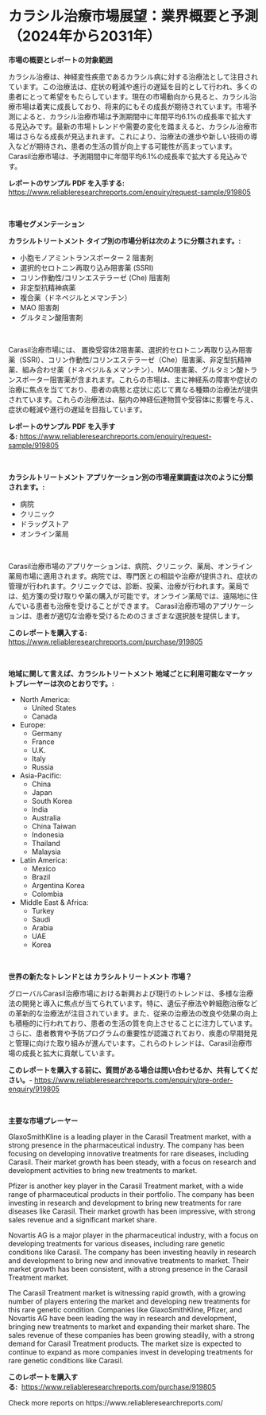 <p><h1>カラシル治療市場展望：業界概要と予測（2024年から2031年）</h1></p><p><strong>市場の概要とレポートの対象範囲</strong></p>
<p><p>カラシル治療は、神経変性疾患であるカラシル病に対する治療法として注目されています。この治療法は、症状の軽減や進行の遅延を目的として行われ、多くの患者にとって希望をもたらしています。現在の市場動向から見ると、カラシル治療市場は着実に成長しており、将来的にもその成長が期待されています。市場予測によると、カラシル治療市場は予測期間中に年間平均6.1%の成長率で拡大する見込みです。最新の市場トレンドや需要の変化を踏まえると、カラシル治療市場はさらなる成長が見込まれます。これにより、治療法の進歩や新しい技術の導入などが期待され、患者の生活の質が向上する可能性が高まっています。 Carasil治療市場は、予測期間中に年間平均6.1%の成長率で拡大する見込みです。</p></p>
<p><strong>レポートのサンプル PDF を入手する:</strong> <a href="https://www.reliableresearchreports.com/enquiry/request-sample/919805">https://www.reliableresearchreports.com/enquiry/request-sample/919805</a></p>
<p>&nbsp;</p>
<p><strong>市場セグメンテーション</strong></p>
<p><strong>カラシルトリートメント タイプ別の市場分析は次のように分類されます。:</strong></p>
<p><ul><li>小胞モノアミントランスポーター 2 阻害剤</li><li>選択的セロトニン再取り込み阻害薬 (SSRI)</li><li>コリン作動性/コリンエステラーゼ (Che) 阻害剤</li><li>非定型抗精神病薬</li><li>複合薬（ドネペジルとメマンチン）</li><li>MAO 阻害剤</li><li>グルタミン酸阻害剤</li></ul></p>
<p>&nbsp;</p>
<p><p>Carasil治療市場には、 置換受容体2阻害薬、選択的セロトニン再取り込み阻害薬（SSRI）、コリン作動性/コリンエステラーゼ（Che）阻害薬、非定型抗精神薬、組み合わせ薬（ドネペジル＆メマンチン）、MAO阻害薬、グルタミン酸トランスポーター阻害薬が含まれます。これらの市場は、主に神経系の障害や症状の治療に焦点を当てており、患者の病態と症状に応じて異なる種類の治療法が提供されています。これらの治療法は、脳内の神経伝達物質や受容体に影響を与え、症状の軽減や進行の遅延を目指しています。</p></p>
<p><strong>レポートのサンプル PDF を入手する:</strong>&nbsp;<a href="https://www.reliableresearchreports.com/enquiry/request-sample/919805">https://www.reliableresearchreports.com/enquiry/request-sample/919805</a></p>
<p>&nbsp;</p>
<p><strong> カラシルトリートメント アプリケーション別の市場産業調査は次のように分類されます。:</strong></p>
<p><ul><li>病院</li><li>クリニック</li><li>ドラッグストア</li><li>オンライン薬局</li></ul></p>
<p>&nbsp;</p>
<p><p>Carasil治療市場のアプリケーションは、病院、クリニック、薬局、オンライン薬局市場に適用されます。病院では、専門医との相談や治療が提供され、症状の管理が行われます。クリニックでは、診断、投薬、治療が行われます。薬局では、処方箋の受け取りや薬の購入が可能です。オンライン薬局では、遠隔地に住んでいる患者も治療を受けることができます。 Carasil治療市場のアプリケーションは、患者が適切な治療を受けるためのさまざまな選択肢を提供します。</p></p>
<p><strong>このレポートを購入する:</strong>&nbsp; <a href="https://www.reliableresearchreports.com/purchase/919805">https://www.reliableresearchreports.com/purchase/919805</a></p>
<p>&nbsp;</p>
<p><strong>地域に関して言えば、カラシルトリートメント 地域ごとに利用可能なマーケットプレーヤーは次のとおりです。:</strong></p>
<p><ul>
    <li>
        North America:
        <ul>
            <li>United States</li>
            <li>Canada</li>
        </ul>
    </li>
    <li>
        Europe:
        <ul>
            <li>Germany</li>
            <li>France</li>
            <li>U.K.</li>
            <li>Italy</li>
            <li>Russia</li>
        </ul>
    </li>
    <li>
        Asia-Pacific:
        <ul>
            <li>China</li>
            <li>Japan</li>
            <li>South Korea</li>
            <li>India</li>
            <li>Australia</li>
            <li>China Taiwan</li>
            <li>Indonesia</li>
            <li>Thailand</li>
            <li>Malaysia</li>
        </ul>
    </li>
    <li>
        Latin America:
        <ul>
            <li>Mexico</li>
            <li>Brazil</li>
            <li>Argentina Korea</li>
            <li>Colombia</li>
        </ul>
    </li>
    <li>
        Middle East & Africa:
        <ul>
            <li>Turkey</li>
            <li>Saudi</li>
            <li>Arabia</li>
            <li>UAE</li>
            <li>Korea</li>
        </ul>
    </li>
    </ul></p>
<p>&nbsp;</p>
<p><strong>世界の新たなトレンドとは カラシルトリートメント 市場？</strong></p>
<p><p>グローバルCarasil治療市場における新興および現行のトレンドは、多様な治療法の開発と導入に焦点が当てられています。特に、遺伝子療法や幹細胞治療などの革新的な治療法が注目されています。また、従来の治療法の改良や効果の向上も積極的に行われており、患者の生活の質を向上させることに注力しています。さらに、患者教育や予防プログラムの重要性が認識されており、疾患の早期発見と管理に向けた取り組みが進んでいます。これらのトレンドは、Carasil治療市場の成長と拡大に貢献しています。</p></p>
<p><strong>このレポートを購入する前に、質問がある場合は問い合わせるか、共有してください。</strong>- <a href="https://www.reliableresearchreports.com/enquiry/pre-order-enquiry/919805">https://www.reliableresearchreports.com/enquiry/pre-order-enquiry/919805</a></p>
<p>&nbsp;</p>
<p><strong>主要な市場プレーヤー</strong></p>
<p><p>GlaxoSmithKline is a leading player in the Carasil Treatment market, with a strong presence in the pharmaceutical industry. The company has been focusing on developing innovative treatments for rare diseases, including Carasil. Their market growth has been steady, with a focus on research and development activities to bring new treatments to market.</p><p>Pfizer is another key player in the Carasil Treatment market, with a wide range of pharmaceutical products in their portfolio. The company has been investing in research and development to bring new treatments for rare diseases like Carasil. Their market growth has been impressive, with strong sales revenue and a significant market share.</p><p>Novartis AG is a major player in the pharmaceutical industry, with a focus on developing treatments for various diseases, including rare genetic conditions like Carasil. The company has been investing heavily in research and development to bring new and innovative treatments to market. Their market growth has been consistent, with a strong presence in the Carasil Treatment market.</p><p>The Carasil Treatment market is witnessing rapid growth, with a growing number of players entering the market and developing new treatments for this rare genetic condition. Companies like GlaxoSmithKline, Pfizer, and Novartis AG have been leading the way in research and development, bringing new treatments to market and expanding their market share. The sales revenue of these companies has been growing steadily, with a strong demand for Carasil Treatment products. The market size is expected to continue to expand as more companies invest in developing treatments for rare genetic conditions like Carasil.</p></p>
<p><strong>このレポートを購入する:</strong>&nbsp;&nbsp;<a href="https://www.reliableresearchreports.com/purchase/919805">https://www.reliableresearchreports.com/purchase/919805</a></p>
<p>Check more reports on https://www.reliableresearchreports.com/</p>